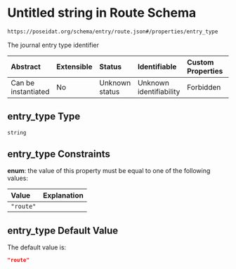 # Untitled string in Route Schema

```txt
https://poseidat.org/schema/entry/route.json#/properties/entry_type
```

The journal entry type identifier

| Abstract            | Extensible | Status         | Identifiable            | Custom Properties | Additional Properties | Access Restrictions | Defined In                                                     |
| :------------------ | :--------- | :------------- | :---------------------- | :---------------- | :-------------------- | :------------------ | :------------------------------------------------------------- |
| Can be instantiated | No         | Unknown status | Unknown identifiability | Forbidden         | Allowed               | none                | [route.json*](schemas/entry/route.json "open original schema") |

## entry_type Type

`string`

## entry_type Constraints

**enum**: the value of this property must be equal to one of the following values:

| Value     | Explanation |
| :-------- | :---------- |
| `"route"` |             |

## entry_type Default Value

The default value is:

```json
"route"
```
